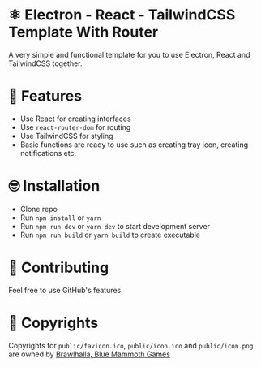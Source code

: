 # ⚛ Electron - React - TailwindCSS Template With Router

A very simple and functional template for you to use Electron, React and TailwindCSS together.

# 🎀 Features

-   Use React for creating interfaces
-   Use `react-router-dom` for routing
-   Use TailwindCSS for styling
-   Basic functions are ready to use such as creating tray icon, creating notifications etc.

# 🤓 Installation

-   Clone repo
-   Run `npm install` or `yarn`
-   Run `npm run dev` or `yarn dev` to start development server
-   Run `npm run build` or `yarn build` to create executable

# 🧦 Contributing

Feel free to use GitHub's features.

# 📄 Copyrights

Copyrights for `public/favicon.ico`, `public/icon.ico` and `public/icon.png` are owned by [Brawlhalla, Blue Mammoth Games](https://www.brawlhalla.com/)
